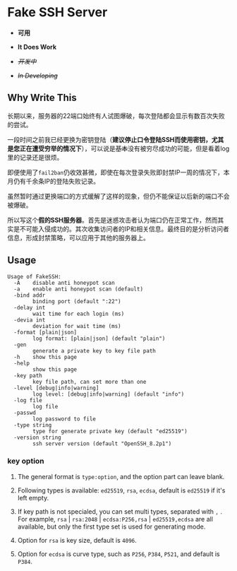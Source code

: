 # Fake SSH Server

* __可用__
* __It Does Work__

* ~~_开发中_~~
* ~~_In Developing_~~

## Why Write This

长期以来，服务器的22端口始终有人试图爆破，每次登陆都会显示有数百次失败的尝试。

一段时间之前我已经更换为密钥登陆（**建议停止口令登陆SSH而使用密钥，尤其是您正在遭受穷举的情况下**），可以说是~~基本~~没有被穷尽成功的可能，但是看着log里的记录还是很烦。

即便使用了`fail2ban`仍收效甚微，即使在每次登录失败即封禁IP一周的情况下，本月仍有千余条IP的登陆失败记录。

虽然暂时通过更换端口的方式缓解了这样的现象，但仍不能保证以后新的端口不会被爆破。

所以写这个**假的SSH服务器**。首先是迷惑攻击者认为端口仍在正常工作，然而其实是不可能入侵成功的。其次收集访问者的IP和相关信息。最终目的是分析访问者信息，形成封禁策略，可以应用于其他的服务器上。

## Usage

```text
Usage of FakeSSH:
  -A	disable anti honeypot scan
  -a	enable anti honeypot scan (default)
  -bind addr
    	binding port (default ":22")
  -delay int
    	wait time for each login (ms)
  -devia int
    	deviation for wait time (ms)
  -format [plain|json]
    	log format: [plain|json] (default "plain")
  -gen
    	generate a private key to key file path
  -h	show this page
  -help
    	show this page
  -key path
    	key file path, can set more than one
  -level [debug|info|warning]
    	log level: [debug|info|warning] (default "info")
  -log file
    	log file
  -passwd
    	log password to file
  -type string
    	type for generate private key (default "ed25519")
  -version string
    	ssh server version (default "OpenSSH_8.2p1")
```

### key option

1. The general format is `type:option`, and the option part can leave blank.

2. Following types is available: `ed25519`, `rsa`, `ecdsa`, default is `ed25519` if it's left empty.

3. If key path is not specialed, you can set multi types, separated with `,` . For example, `rsa` | `rsa:2048` | `ecdsa:P256,rsa` | `ed25519,ecdsa` are all available, but only the first type set is used for generating mode.

4. Option for `rsa` is key size, default is `4096`.

5. Option for `ecdsa` is curve type, such as `P256`, `P384`, `P521`, and default is `P384`.
